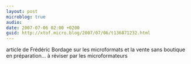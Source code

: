 ```yaml
---
layout: post
microblog: true
audio: 
date: 2007-07-06 02:00 +0200
guid: http://xtof.micro.blog/2007/07/06/t136871232.html
---
```

article de Frédéric Bordage sur les microformats et la vente sans boutique en préparation... à réviser par les microformateurs
